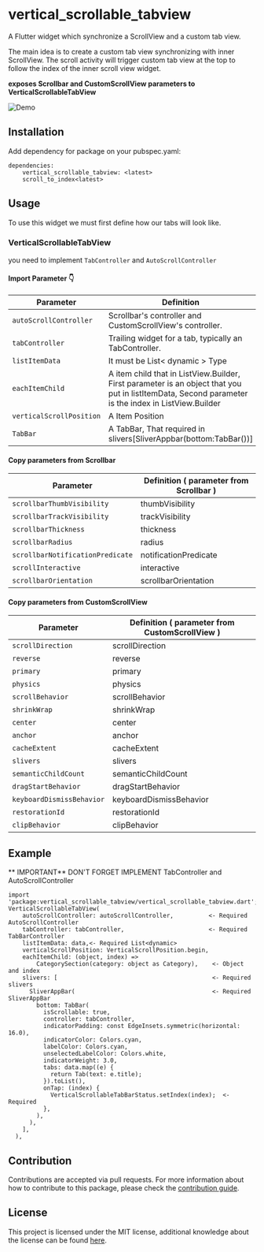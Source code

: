 # vertical_scrollable_tabview

A Flutter widget which synchronize a ScrollView and a custom tab view.

The main idea is to create a custom tab view synchronizing with inner ScrollView. The scroll activity will trigger custom tab view at the top to follow the index of the inner scroll view widget.

**exposes Scrollbar and CustomScrollView parameters to VerticalScrollableTabView**


![Demo](https://github.com/wayne900204/vertical_scrollable_tabview/blob/main/demo.gif)

## Installation
Add dependency for package on your pubspec.yaml:

    dependencies:
	    vertical_scrollable_tabview: <latest>
        scroll_to_index<latest>

## Usage
To use this widget we must first define how our tabs will look like.
### VerticalScrollableTabView
you need to implement `TabController` and `AutoScrollController`

#### Import Parameter :point_down:
|Parameter| Definition |
|--|--|
| `autoScrollController` |Scrollbar's controller and CustomScrollView's controller.|
| `tabController` |Trailing widget for a tab, typically an TabController.|
| `listItemData`| It must be List< dynamic > Type|
| `eachItemChild`| A item child that in ListView.Builder, First parameter is an object that you put in listItemData, Second parameter is the index in ListView.Builder |
| `verticalScrollPosition`| A Item Position |
| `TabBar` | A TabBar, That required in slivers[SliverAppbar(bottom:TabBar())] |

#### Copy parameters from Scrollbar
|Parameter| Definition ( parameter from Scrollbar )|
|--|--|
| `scrollbarThumbVisibility` |thumbVisibility |
| `scrollbarTrackVisibility`| trackVisibility|
| `scrollbarThickness`| thickness |
| `scrollbarRadius`| radius |
| `scrollbarNotificationPredicate` | notificationPredicate  |
| `scrollInteractive` | interactive  |
| `scrollbarOrientation` | scrollbarOrientation  |

#### Copy parameters from CustomScrollView
|Parameter| Definition ( parameter from CustomScrollView )|
|--|--|
| `scrollDirection` |scrollDirection |
| `reverse`| reverse|
| `primary`| primary |
| `physics`| physics |
| `scrollBehavior` | scrollBehavior  |
| `shrinkWrap` | shrinkWrap  |
| `center` | center  |
| `anchor` | anchor|
| `cacheExtent` | cacheExtent  |
| `slivers` | slivers  |
| `semanticChildCount` | semanticChildCount  |
| `dragStartBehavior` | dragStartBehavior  |
| `keyboardDismissBehavior` | keyboardDismissBehavior  |
| `restorationId` | restorationId  |
| `clipBehavior` | clipBehavior  |

## Example
** IMPORTANT**  DON'T FORGET IMPLEMENT TabController and AutoScrollController

    import 'package:vertical_scrollable_tabview/vertical_scrollable_tabview.dart';
    VerticalScrollableTabView(
        autoScrollController: autoScrollController,          <- Required AutoScrollController
        tabController: tabController,                        <- Required TabBarController
        listItemData: data,<- Required List<dynamic>
        verticalScrollPosition: VerticalScrollPosition.begin,
        eachItemChild: (object, index) =>
            CategorySection(category: object as Category),    <- Object and index
        slivers: [                                            <- Required slivers 
          SliverAppBar(                                       <- Required SliverAppBar 
            bottom: TabBar(
              isScrollable: true,
              controller: tabController,
              indicatorPadding: const EdgeInsets.symmetric(horizontal: 16.0),
              indicatorColor: Colors.cyan,
              labelColor: Colors.cyan,
              unselectedLabelColor: Colors.white,
              indicatorWeight: 3.0,
              tabs: data.map((e) {
                return Tab(text: e.title);
              }).toList(),
              onTap: (index) {
                VerticalScrollableTabBarStatus.setIndex(index);  <- Required
              },
            ),
          ),
        ],
      ),


## Contribution
Contributions are accepted via pull requests. For more information about how to contribute to this package, please check the [contribution guide](https://github.com/wayne900204/vertical_scrollable_tabview/blob/main/CONTRIBUTION.md).

## License
This project is licensed under the MIT license, additional knowledge about the license can be found [here](https://github.com/wayne900204/vertical_scrollable_tabview/blob/main/LICENSE).
